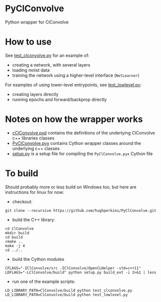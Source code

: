 # PyClConvolve
Python wrapper for ClConvolve

# How to use

See [test_clconvolve.py](test_clconvolve.py) for an example of:
* creating a network, with several layers
* loading mnist data
* training the network using a higher-level interface (`NetLearner`)

For examples of using lower-level entrypoints, see [test_lowlevel.py](test_lowlevel.py):
* creating layers directly
* running epochs and forward/backprop directly

# Notes on how the wrapper works

* [cClConvolve.pxd](cClConvolve.pxd) contains the definitions of the underlying ClConvolve c++ libraries classes
* [PyClConvolve.pyx](PyClConvolve.pyx) contains Cython wrapper classes around the underlying c++ classes
* [setup.py](setup.py) is a setup file for compiling the `PyClConvolve.pyx` Cython file

# To build

Should probably more or less build on Windows too, but here are instructions for linux for now:
* checkout:
```
git clone --recursive https://github.com/hughperkins/PyClConvolve.git
```
* build the C++ library:
```
cd ClConvolve
mkdir build
cd build
cmake ..
make -j 4
cd ../..
```
* build the Cython modules
```
CFLAGS="-IClConvolve/src -IClConvolve/OpenCLHelper -std=c++11" LDFLAGS="-LClConvolve/build" python setup.py build_ext -i 2>&1 | less
```
* run one of the example scripts:
```
LD_LIBRARY_PATH=ClConvolve/build python test_clconvolve.py
LD_LIBRARY_PATH=ClConvolve/build python test_lowlevel.py
```


